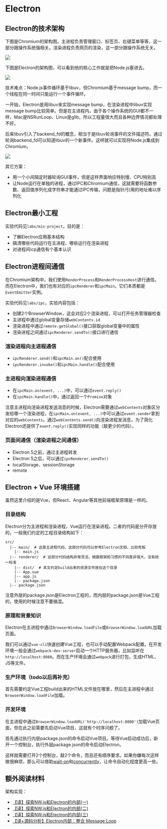 # Electron
## Electron的技术架构
下图是Chromium的架构图。主进程负责管理窗口、标签页、右键菜单等等，这一部分跟操作系统强相关。渲染进程负责网页的渲染，这一部分跟操作系统无关。

![](./img/chromium-arch.png)

下图是Electron的架构图，可以看到他的核心工作就是把Node.js塞进去。

![](./img/electron-arch.png)

技术难点：Node.js事件循环基于libuv，但Chromium基于message bump，而一个线程在同一时间只能运行一个事件循环。

一开始，Electron是用libuv来实现message bump，在渲染进程中libuv实现message bump比较简单。但是在主进程内，由于各个操作系统的GUI都不一样，Mac是NSRunLoop、Linux是glib，所以工程量很大而且各种边界情况都处理不好。

后来libuv引入了backend_fd的概念，相当于是libuv轮询事件的文件描述符。通过轮询backend_fd可以知道libuv的一个新事件。这样就可以实现将Node.js集成到Chromium。

![](./img/chromium-electron.png)

其它方案：
- 用一个小间隔定时器轮询GUI事件，但是这样界面响应特别慢、CPU特别高
- 让Node运行在单独的进程，通过IPC和Chromium通信，这就需要将函数参数、返回值序列化成字符串才能通过IPC传输，问题是指针/引用的地址难以序列化

## Electron最小工程
实验代码见`labs/min-project`，目的是：
- 了解Electron应用基本结构
- 搞清哪些代码运行在主进程、哪些运行在渲染进程
- 对进程间icp通信有个基本认识

## Electron进程间通信
在Chromium架构中，我们使用`RenderProcess`和`RenderProcessHost`进行通信。而在Electron中，我们也有对应的`ipcRenderer`和`ipcMain`。它们本质都是`EventEmitter`实例。

实验代码见`labs/ipc`，实验内容包括：
- 创建2个BrowserWindow，这会对应2个渲染进程，可以打开任务管理器检查
- 主进程中通过global变量存储`webContents.id`
- 渲染进程中通过`remote.getGlobal()`接口获取global变量中的属性
- 渲染进程之间通过`ipcRenderer.sendTo()`接口进行通信

### 渲染进程向主进程通信
- `ipcRenderer.send()`和`ipcMain.on()`配合使用
- `ipcRenderer.invoke()`和`ipcMain.handle()`配合使用

### 主进程向渲染进程通信
- 在`ipcMain.on(event, ...)`中，可以通过`event.reply()`
- 在`ipcMain.handle()`中，通过返回一个`Promise`对象

注意主进程向渲染进程发送消息的时候，Electron需要通过`webContents`对象区分发给哪一个渲染进程，在`ipcMain.on(event, ...)`中可以通过`event.sender`拿到对应的`webContents`。通过`webContents.send()`向渲染进程发消息，为了简化Electron还提供了`event.reply()`实现同样的功能（敲更少的代码）。

### 页面间通信（渲染进程之间通信）
- Electron 5之前，通过主进程转发
- Electron 5之后，可以通过`ipcRenderer.sendTo()`
- localStorage、sessionStorage
- remote

## Electron + Vue 环境搭建
虽然这里介绍的是Vue，但React、Angular等其他前端框架原理是一样的。

### 目录结构
Electron分为主进程和渲染进程，Vue运行在渲染进程。二者的代码是分开存放的，一般我们约定的工程目录结构如下：
```
src/ 
  |-- main/  # 这是主进程代码，这部分代码可以参考Electron文档，比较死板
    |-- main.js
  |-- renderer/  # 这部分代码结构非常灵活，根据框架和习惯的不同差异很大，没有统一标准
    |-- dist/  # 本文约定build出来的资源文件放在这个目录
    |-- App.vue
    |-- app.js
    |-- package.json
  |-- package.json
```
注意外层的package.json是Electron工程的，而内层的package.json是Vue工程的，使用的时候注意不要搞混。

### 原理和背景知识
Electron在主进程中通过`BrowserWindow.loadFile`或`BrowserWindow.loadURL`加载页面。

我们可以通过`vue-cli`快速创建Vue工程，也可以手动配置Webpack配置。在开发环境一般会通过`webpack-dev-server`启动一个HTTP服务器，比如监听在`http://localhost:8080`。而在生产环境会通过`webpack`进行打包，生成HTML、JS等文件。

### 生产环境（todo以后再补充）
首先需要约定Vue工程build出来的HTML文件放在哪里，然后在主进程中通过`BrowserWindow.loadFile`加载。

### 开发环境
在主进程中通过`BrowserWindow.loadURL('http://localhost:8080')`加载Vue页面，但在此之前需要先启动Vue项目，这就有个时序问题了。

首先通过执行内层package.json的命令启动Vue项目。等待Vue启动成功后，新开一个控制台，执行外层package.json的命令启动Electron。

这样就需要打开2个控制台，敲2个命令，而且还有顺序要求。如果你嫌每次这样做很麻烦，那么可以借助[wait-on](https://www.npmjs.com/package/wait-on)和[concurrently](https://www.npmjs.com/package/concurrently)，让命令自动化程度更高一些。

## 额外阅读材料

架构实现：

- [【译】探索NW.js和Electron的内部(一)](https://zhuanlan.zhihu.com/p/34276309)
- [【译】探索NW.js和Electron的内部(二)](https://zhuanlan.zhihu.com/p/34336363)
- [【译】探索NW.js和Electron的内部(三)](https://zhuanlan.zhihu.com/p/34404999)
- [【译+源码分析】Electron内部：整合 Message Loop](https://zhuanlan.zhihu.com/p/34544004)

